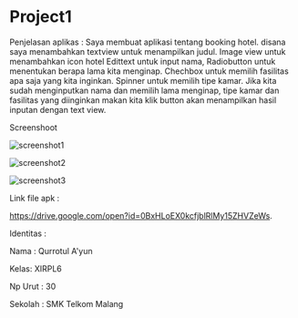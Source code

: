 # Project1

Penjelasan aplikas :
Saya membuat aplikasi tentang booking hotel. disana saya menambahkan textview untuk menampilkan judul. Image view untuk menambahkan icon hotel
Edittext untuk input nama, Radiobutton untuk menentukan berapa lama kita menginap. Chechbox untuk memilih fasilitas apa saja yang kita inginkan.
Spinner untuk memilih tipe kamar. Jika kita sudah menginputkan nama dan memilih lama menginap, tipe kamar dan fasilitas yang diinginkan makan
kita klik button akan menampilkan hasil inputan dengan text view.

Screenshoot

![screenshot1](https://cloud.githubusercontent.com/assets/22120736/18415031/2fde16e6-780d-11e6-90ff-e1fb13c04d4a.png)

![screenshot2](https://cloud.githubusercontent.com/assets/22120736/18415049/2cb96a82-780e-11e6-8eda-9c38b6d590a6.png)

![screenshot3](https://cloud.githubusercontent.com/assets/22120736/18415050/339c87da-780e-11e6-91a9-9db001fd97ad.png)

Link file apk :

https://drive.google.com/open?id=0BxHLoEX0kcfjblRlMy15ZHVZeWs.

Identitas :

Nama : Qurrotul A'yun

Kelas: XIRPL6

Np Urut : 30

Sekolah : SMK Telkom Malang
